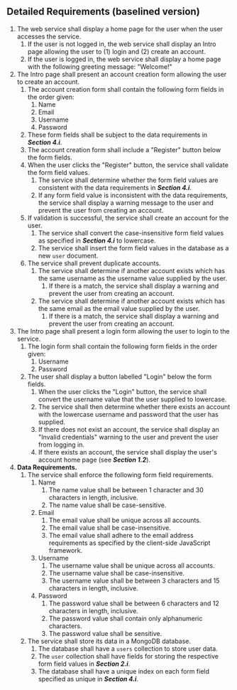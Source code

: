 ## Detailed Requirements (baselined version)
1. The web service shall display a home page for the user when the user accesses the service.
    1. If the user is not logged in, the web service shall display an Intro page allowing the user to (1) login and (2) create an account. 
    1. If the user is logged in, the web service shall display a home page with the following greeting message: "Welcome!"
1. The Intro page shall present an account creation form allowing the user to create an account.
    1. The account creation form shall contain the following form fields in the order given:
        1. Name
        1. Email
        1. Username
        1. Password
    1. These form fields shall be subject to the data requirements in ***Section 4.i***.
    1. The account creation form shall include a "Register" button below the form fields.
    1. When the user clicks the "Register" button, the service shall validate the form field values.
        1. The service shall determine whether the form field values are consistent with the data requirements in ***Section 4.i***.
        1. If any form field value is inconsistent with the data requirements, the service shall display a warning message to the user and prevent the user from creating an account.
    1. If validation is successful, the service shall create an account for the user.
        1. The service shall convert the case-insensitive form field values as specified in ***Section 4.i*** to lowercase.
        1. The service shall insert the form field values in the database as a new `user` document.
    1. The service shall prevent duplicate accounts.
        1. The service shall determine if another account exists which has the same username as the username value supplied by the user.
            1. If there is a match, the service shall display a warning and prevent the user from creating an account.
        1. The service shall determine if another account exists which has the same email as the email value supplied by the user.
            1. If there is a match, the service shall display a warning and prevent the user from creating an account.
1. The Intro page shall present a login form allowing the user to login to the service.
    1. The login form shall contain the following form fields in the order given:
        1. Username
        1. Password
    1. The user shall display a button labelled "Login" below the form fields.
        1. When the user clicks the "Login" button, the service shall convert the username value that the user supplied to lowercase.
        1. The service shall then determine whether there exists an account with the lowercase username and password that the user has supplied.
        1. If there does not exist an account, the service shall display an "Invalid credentials" warning to the user and prevent the user from logging in.
        1. If there exists an account, the service shall display the user's account home page (see ***Section 1.2***).
1. **Data Requirements.**
    1. The service shall enforce the following form field requirements.
        1. Name
            1. The name value shall be between 1 character and 30 characters in length, inclusive.
            1. The name value shall be case-sensitive.
        1. Email
            1. The email value shall be unique across all accounts.
            1. The email value shall be case-insensitive.
            1. The email value shall adhere to the email address requirements as specified by the client-side JavaScript framework.
        1. Username
            1. The username value shall be unique across all accounts.
            1. The username value shall be case-insensitive.
            1. The username value shall be between 3 characters and 15 characters in length, inclusive.
        1. Password
            1. The password value shall be between 6 characters and 12 characters in length, inclusive.
            1. The password value shall contain only alphanumeric characters.
            1. The password value shall be sensitive.
    1. The service shall store its data in a MongoDB database.
        1. The database shall have a `users` collection to store user data.
        1. The `user` collection shall have fields for storing the respective form field values in ***Section 2.i***.
        1. The database shall have a unique index on each form field specified as unique in ***Section 4.i***.
